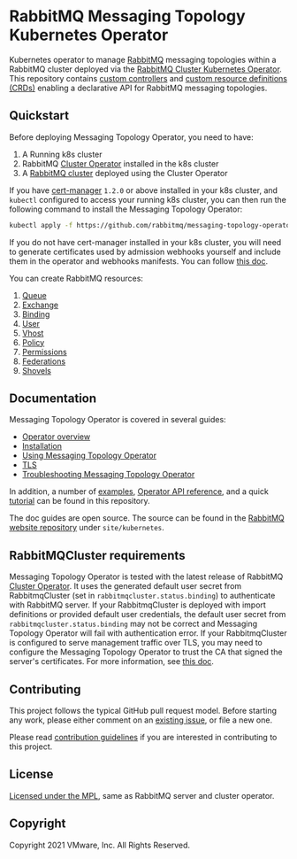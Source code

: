 # RabbitMQ Messaging Topology Kubernetes Operator

Kubernetes operator to manage [RabbitMQ](https://www.rabbitmq.com/) messaging topologies within a RabbitMQ cluster deployed via the [RabbitMQ Cluster Kubernetes Operator](https://github.com/rabbitmq/cluster-operator/). This repository contains [custom controllers](https://kubernetes.io/docs/concepts/extend-kubernetes/api-extension/custom-resources/#custom-controllers) and [custom resource definitions (CRDs)](https://kubernetes.io/docs/concepts/extend-kubernetes/api-extension/custom-resources/#customresourcedefinitions) enabling a declarative API for RabbitMQ messaging topologies.

## Quickstart

Before deploying Messaging Topology Operator, you need to have:

1. A Running k8s cluster
2. RabbitMQ [Cluster Operator](https://github.com/rabbitmq/cluster-operator) installed in the k8s cluster
3. A [RabbitMQ cluster](https://github.com/rabbitmq/cluster-operator/tree/main/docs/examples) deployed using the Cluster Operator

If you have [cert-manager](https://cert-manager.io/docs/installation/kubernetes/) `1.2.0` or above installed in your k8s cluster, and `kubectl` configured to access your running k8s cluster, you can then run the following command to install the Messaging Topology Operator:

```bash
kubectl apply -f https://github.com/rabbitmq/messaging-topology-operator/releases/latest/download/messaging-topology-operator-with-certmanager.yaml
```

If you do not have cert-manager installed in your k8s cluster, you will need to generate certificates used by admission webhooks yourself and include them in the operator and webhooks manifests.
You can follow [this doc](https://www.rabbitmq.com/kubernetes/operator/install-topology-operator.html).

You can create RabbitMQ resources:

1. [Queue](./docs/examples/queues)
2. [Exchange](./docs/examples/exchanges)
3. [Binding](./docs/examples/bindings)
4. [User](./docs/examples/users)
5. [Vhost](./docs/examples/vhosts)
6. [Policy](./docs/examples/policies)
7. [Permissions](./docs/examples/permissions)
8. [Federations](./docs/examples/federations)
9. [Shovels](./docs/examples/shovels)

## Documentation

Messaging Topology Operator is covered in several guides:

 - [Operator overview](https://www.rabbitmq.com/kubernetes/operator/operator-overview.html#topology-operator)
 - [Installation](https://www.rabbitmq.com/kubernetes/operator/install-topology-operator.html)
 - [Using Messaging Topology Operator](https://www.rabbitmq.com/kubernetes/operator/using-topology-operator.html)
 - [TLS](https://www.rabbitmq.com/kubernetes/operator/tls-topology-operator.html)
 - [Troubleshooting Messaging Topology Operator](https://www.rabbitmq.com/kubernetes/operator/troubleshooting-topology-operator.html)

In addition, a number of [examples](./docs/examples), [Operator API reference](https://github.com/rabbitmq/messaging-topology-operator/blob/main/docs/api/rabbitmq.com.ref.asciidoc), and a quick [tutorial](./docs/tutorial) can be found in this repository.

The doc guides are open source. The source can be found in the [RabbitMQ website repository](https://github.com/rabbitmq/rabbitmq-website/)
under `site/kubernetes`.

## RabbitMQCluster requirements

Messaging Topology Operator is tested with the latest release of RabbitMQ [Cluster Operator](https://github.com/rabbitmq/cluster-operator).
It uses the generated default user secret from RabbitmqCluster (set in `rabbitmqcluster.status.binding`) to authenticate with RabbitMQ server.
If your RabbitmqCluster is deployed with import definitions or provided default user credentials,
the default user secret from `rabbitmqcluster.status.binding` may not be correct and Messaging Topology Operator will fail with authentication error.
If your RabbitmqCluster is configured to serve management traffic over TLS, you may need to configure the Messaging Topology Operator to trust the CA that signed the server's certificates. For more information, see [this doc](https://www.rabbitmq.com/kubernetes/operator/tls-topology-operator.html).

## Contributing

This project follows the typical GitHub pull request model. Before starting any work, please either comment on an [existing issue](https://github.com/rabbitmq/messaging-topology-operator/issues), or file a new one.

Please read [contribution guidelines](CONTRIBUTING.md) if you are interested in contributing to this project.

## License

[Licensed under the MPL](LICENSE.txt), same as RabbitMQ server and cluster operator.

## Copyright

Copyright 2021 VMware, Inc. All Rights Reserved.
